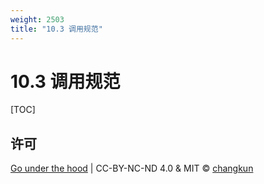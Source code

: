 ```yaml
---
weight: 2503
title: "10.3 调用规范"
---
```


# 10.3 调用规范

[TOC]

## 许可

[Go under the hood](https://github.com/changkun/go-under-the-hood) | CC-BY-NC-ND 4.0 & MIT &copy; [changkun](https://changkun.de)
